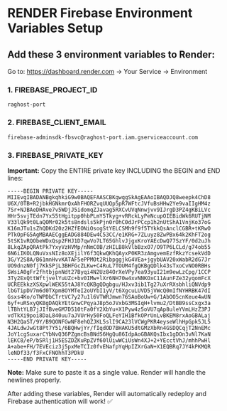 # RENDER Firebase Environment Variables Setup

## Add these 3 environment variables to Render:

Go to: https://dashboard.render.com → Your Service → Environment

### 1. FIREBASE_PROJECT_ID
```
raghost-port
```

### 2. FIREBASE_CLIENT_EMAIL
```
firebase-adminsdk-fbsvc@raghost-port.iam.gserviceaccount.com
```

### 3. FIREBASE_PRIVATE_KEY
**Important:** Copy the ENTIRE private key INCLUDING the BEGIN and END lines:
```
-----BEGIN PRIVATE KEY-----
MIIEvgIBADANBgkqhkiG9w0BAQEFAASCBKgwggSkAgEAAoIBAQDJQ8weepk4ChD8
U6X/0TB+R2jbkHGNkmrQxAhFHORZvqUUQp5pR7WFtcJVfuBsHHw2Ye9vaIIgHM4z
7Sr+NJBAeDHAve7v5WDjJ5idomqZJavag5RXCvUVqNnwjvv9IJrgD3PZ4gKBiLVc
HHr5svjTEdn7Yx55tHgitpp0hbPLmY5Tkyg+vRRckLyPeNcupOIEBidWk6RUTjNM
V33lQk9t0LaQOMr02k5ts8ndsls5kPjn0r0hC0dJrPCcp1h2nUtShA1VnjKo37oG
K16mJTu1sZhQDKd20z2HZfEONiOsogStYELCSMh9f9f5TYkkQsAnclCGBR+tKRwO
PTkOpFG5AgMBAAECggEADG884DEw4C53CC/e1KRG+7ZLuyz8ZwPBx64k2KhFT2og
5tSK1vRQObeWDxQsp2FHJ1D7qwVo7LT65GhlvJjgxKroYAEcDwQ77SzYF/0d2uJh
8LkqZApQRAtPk7YxyVzHVMp/nNmC0B/zHILB8kVlbBzxO7/O9TP6LCLd/g74ob55
6N6iIKOLQNuVxsNIz8oXEjilY6f3QkwQKhQAyxP0KR3zAmgvemEzfRkzYcsekVdD
3G/Y2S8A/B61mnHvvKATAF5ePPMOt2RibpggjkG4VEa+jgybUAV20xWabR2dG7Jr
UO9dnzN0fj7KkSPjL3BHFGcZLKw+C4RuL7TOUM4fgQKBgQDlk43sTxoCvNO0RBHs
SWsiA0gFr2fhtbjpnNdt27Byqi4N2Uz84OrXeVPy7ea93yuI21m9ewLzCpg/1CCP
3Ty2ExQttWftjvelYuUZc+bv0IMw+lXr6NH70w4xvNNKOxC11AunFZe32yqomFcX
UCREEkkzXSXpwlWEK55tAJ8YcQKBgQDgbgu/HJxv3ib1Tg27uXrRXsbhliQNVdp9
lbGTipDV7m6d0TXpm8OYMTeI2oUYbI1yV/t6XgcuLUVD5jVWcQ0mIfNYHRBK47dI
Gsxs4Ko/oTWPDbCTrtVC7y27u1l6VTWRJmwn76SAoBoUw+G/1AbOO5cnKeue4wUN
6yf+uRSxyQKBgDAQkYEtGnwCPqyaJ8p5oJVxbG3MSIqH+lvmu2/DtBB9ssCxgx3a
lTBhtYLB7jJIfBveGM7D510tFa0fY2XbYu+X1Pyw4z5oVU7qAp8uleYVmLHzZ3PJ
vdTkXi9poi8DaL840uu7aJVUrHy50FoQLFeYIH1BfkOPrUnLvBKEM8rxAoGBALaj
N3H2QaST/9Y/B9QONFGwNF8ehQZJKL5slI9CA23lVCWgPKR4eyseWlhHpGpk5JL5
4JALdwJwGt8Pt7Y51/6BQHwjYr/fIqdOD7BHAKU5dtGMzXbRn4GSDQCqjT2NnEMc
JoY1cgSuxarCYbNvQ36PZgmcBsBNdS6HgQu86IdpAoGBAKQsIbx1gDOn3vNl7KaN
lEKC8/eP/bSRlj1H5ESZDZKuRpZVf60lUiwWCiUsWn4XJ+2+YEcctVhJ/mhhPwHl
A+abe+FH/7EVEciz3j5pxMeTCIz0fvENafpYqHpIZXrGaN+X1EQBRq7JY4kPKMQR
leNDf33/f3FxCFNOhhT3PDkU
-----END PRIVATE KEY-----
```

**Note:** Make sure to paste it as a single value. Render will handle the newlines properly.

After adding these variables, Render will automatically redeploy and Firebase authentication will work! ✅
